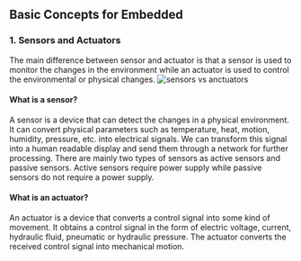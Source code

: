 ## Basic Concepts for Embedded

### 1. Sensors and Actuators
    
The main difference between sensor and actuator is that a sensor is used to monitor the changes in the environment while an actuator is used to control the environmental or physical changes.
![sensors vs anctuators](https://pediaa.com/wp-content/uploads/2019/02/Difference-Between-Sensor-and-Actuator-Comparison-Summary.jpg)
#### What is a sensor?
A sensor is a device that can detect the changes in a physical environment. It can convert physical parameters such as temperature, heat, motion, humidity, pressure, etc. into electrical signals. We can transform this signal into a human readable display and send them through a network for further processing. There are mainly two types of sensors as active sensors and passive sensors. Active sensors require power supply while passive sensors do not require a power supply.
#### What is an actuator?
An actuator is a device that converts a control signal into some kind of movement. It obtains a control signal in the form of electric voltage, current, hydraulic fluid, pneumatic or hydraulic pressure. The actuator converts the received control signal into mechanical motion.


